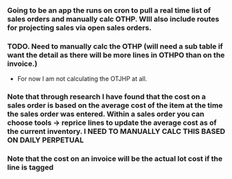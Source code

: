 ### Going to be an app the runs on cron to pull a real time list of sales orders and manually calc OTHP. WIll also include routes for projecting sales via open sales orders.

### TODO. Need to manually calc the OTHP (will need a sub table if want the detail as there will be more lines in OTHPO than on the invoice.)

- For now I am not calculating the OTJHP at all.

### Note that through research I have found that the cost on a sales order is based on the average cost of the item at the time the sales order was entered. Within a sales order you can choose tools -> reprice lines to update the average cost as of the current inventory. I NEED TO MANUALLY CALC THIS BASED ON DAILY PERPETUAL

### Note that the cost on an invoice will be the actual lot cost if the line is tagged
